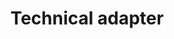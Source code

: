 ---
title: Technical adapter
description: |
  Code which allows data to be extracted from a given source system into the data processing pipelines.
  Each different source system will probably need a different adapter to allow the data to be extracted,
  but all datasets from within a single system can use the same adapter.
---